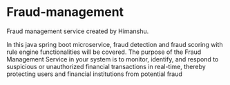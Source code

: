 # Fraud-management
Fraud management service created by Himanshu.

In this java spring boot microservice, fraud detection and fraud scoring with rule engine functionalities will be covered.
The purpose of the Fraud Management Service in your system is to monitor, identify, and respond
to suspicious or unauthorized financial transactions in real-time, thereby protecting users and
financial institutions from potential fraud
